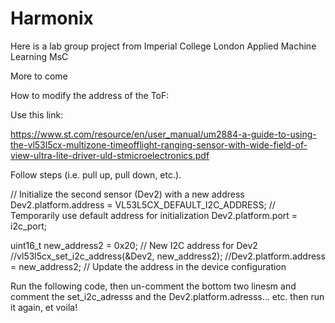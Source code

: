 # Harmonix
Here is a lab group project from Imperial College London Applied Machine Learning MsC

More to come

How to modify the address of the ToF:

Use this link: 

https://www.st.com/resource/en/user_manual/um2884-a-guide-to-using-the-vl53l5cx-multizone-timeofflight-ranging-sensor-with-wide-field-of-view-ultra-lite-driver-uld-stmicroelectronics.pdf

Follow steps (i.e. pull up, pull down, etc.).

// Initialize the second sensor (Dev2) with a new address
Dev2.platform.address = VL53L5CX_DEFAULT_I2C_ADDRESS; // Temporarily use default address for initialization
Dev2.platform.port = i2c_port;

uint16_t new_address2 = 0x20; // New I2C address for Dev2
//vl53l5cx_set_i2c_address(&Dev2, new_address2);
//Dev2.platform.address = new_address2; // Update the address in the device configuration

Run the following code, then un-comment the bottom two linesm and comment the set_i2c_adresss and the Dev2.platform.adresss... etc. then run it again, et voila!



